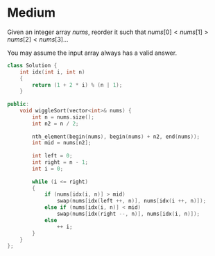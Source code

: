 # Medium

Given an integer array $nums$, reorder it such that $nums[0] < nums[1] > nums[2] < nums[3] \dots$

You may assume the input array always has a valid answer.

```cpp
class Solution {
    int idx(int i, int n)
    {
        return (1 + 2 * i) % (n | 1);
    }
    
public:
    void wiggleSort(vector<int>& nums) {
        int n = nums.size();
        int n2 = n / 2;
        
        nth_element(begin(nums), begin(nums) + n2, end(nums));
        int mid = nums[n2];
        
        int left = 0;
        int right = n - 1;
        int i = 0;
        
        while (i <= right)
        {
            if (nums[idx(i, n)] > mid)
                swap(nums[idx(left ++, n)], nums[idx(i ++, n)]);
            else if (nums[idx(i, n)] < mid)
                swap(nums[idx(right --, n)], nums[idx(i, n)]);
            else
                ++ i;
        }
    }
};
```
